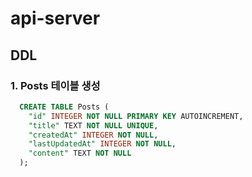 # api-server

## DDL

### 1. Posts 테이블 생성

```sql
  CREATE TABLE Posts (
    "id" INTEGER NOT NULL PRIMARY KEY AUTOINCREMENT,
    "title" TEXT NOT NULL UNIQUE,
    "createdAt" INTEGER NOT NULL,
    "lastUpdatedAt" INTEGER NOT NULL,
    "content" TEXT NOT NULL
  );
```
